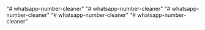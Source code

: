 "# whatsapp-number-cleaner" 
"# whatsapp-number-cleaner" 
"# whatsapp-number-cleaner" 
"# whatsapp-number-cleaner" 
"# whatsapp-number-cleaner" 
